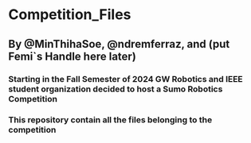 # Competition_Files
## By @MinThihaSoe, @ndremferraz, and (put Femi`s Handle here later) 
### Starting in the Fall Semester of 2024 GW Robotics and IEEE student organization decided to host a Sumo Robotics Competition
### This repository contain all the files belonging to the competition
